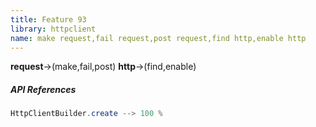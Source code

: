 ```yaml
---
title: Feature 93
library: httpclient
name: make request,fail request,post request,find http,enable http
---
```


**request**->(make,fail,post) **http**->(find,enable) 

##### API References

```java
HttpClientBuilder.create --> 100 %
```
